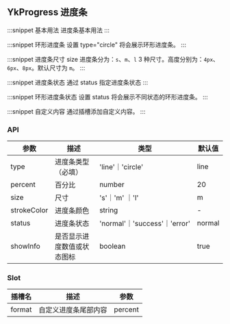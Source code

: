 ## YkProgress 进度条

:::snippet
基本用法
进度条基本用法
<ProgressPrimary/>
:::

:::snippet
环形进度条
设置 type="circle" 将会展示环形进度条。
<ProgressCircle/>
:::

:::snippet
进度条尺寸 size
进度条分为：`s`、`m`、`l` 3 种尺寸。高度分别为：`4px`、`6px`、`8px`。默认尺寸为 `m`。
<ProgressSize/>
:::

:::snippet
进度条状态
通过 status 指定进度条状态
<ProgressStatus/>
:::

:::snippet
环形进度条状态
设置 status 将会展示不同状态的环形进度条。
<ProgressCircleStatus/>
:::

:::snippet
自定义内容
通过插槽添加自定义内容。
<ProgressSlot/>
:::

### API

| 参数        | 描述                       | 类型                         | 默认值 |
| ----------- | -------------------------- | ---------------------------- | ------ |
| type        | 进度条类型（必填）         | 'line'｜'circle'             | line   |
| percent     | 百分比                     | number                       | 20     |
| size        | 尺寸                       | 's'｜'m' ｜'l'               | m      |
| strokeColor | 进度条颜色                 | string                       | -      |
| status      | 进度条状态                 | 'normal'｜'success'｜'error' | normal |
| showInfo    | 是否显示进度数值或状态图标 | boolean                      | true   |

### Slot

| 插槽名 | 描述                 | 参数    |
| ------ | -------------------- | ------- |
| format | 自定义进度条尾部内容 | percent |
